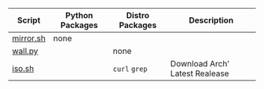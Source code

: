 | Script | Python Packages | Distro Packages | Description
| - | - | - | - |
| [mirror.sh](/mirror.sh) | none ||
| [wall.py](/wall.py) || none |
| [iso.sh](/iso.py) || `curl` `grep`| Download Arch' Latest Realease
